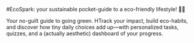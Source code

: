 #EcoSpark: your sustainable pocket-guide to a eco-friendly lifestyle! 🌵🌳

Your no-guilt guide to going green. HTrack your impact, build eco-habits, and discover how tiny daily choices add up—with personalized tasks, quizzes, and a (actually aesthetic) dashboard of your progress. 
